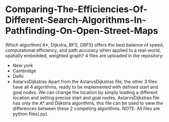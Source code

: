 # Comparing-The-Efficiencies-Of-Different-Search-Algorithms-In-Pathfinding-On-Open-Street-Maps
Which algorithm( A*, Dijkstra, BFS, GBFS) offers the best balance of speed, computational efficiency, and path accuracy when applied to a real-world, spatially embedded, weighted graph? 
4 files are uploaded in the repository:
- New york
- Cambridge
- Delhi
- AstarvsDijkstras
Apart from the AstarvsDijkstras file, the other 3 files have all 4 algorithms, ready to be implemented with defined start and goal nodes. We can change the location by simply loading a different location and setting precise start and goal nodes.
AstarvsDijkstras file has only the A* and Dijkstra algorithms, this file can be used to view the differences between these 2 competing algorithms.
NOTE: All files are python files(.py).
